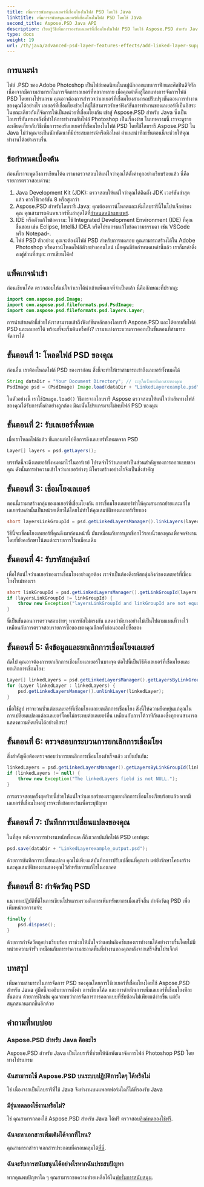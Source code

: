 ```yaml
---
title: เพิ่มการสนับสนุนเลเยอร์ที่เชื่อมโยงในไฟล์ PSD โดยใช้ Java
linktitle: เพิ่มการสนับสนุนเลเยอร์ที่เชื่อมโยงในไฟล์ PSD โดยใช้ Java
second_title: Aspose.PSD Java API
description: เรียนรู้วิธีเพิ่มการรองรับเลเยอร์ที่เชื่อมโยงในไฟล์ PSD โดยใช้ Aspose.PSD สำหรับ Java พร้อมบทช่วยสอนแบบละเอียดทีละขั้นตอนนี้ เหมาะสำหรับนักออกแบบและนักพัฒนา
type: docs
weight: 19
url: /th/java/advanced-psd-layer-features-effects/add-linked-layer-support-psd-files/
---
```

## การแนะนำ
ไฟล์ .PSD ของ Adobe Photoshop เป็นไฟล์ยอดนิยมในหมู่นักออกแบบกราฟิกและศิลปินดิจิทัล เนื่องจากมีความสามารถในการจัดการเลเยอร์ที่หลากหลาย เมื่อคุณดำดิ่งสู่โลกแห่งการจัดการไฟล์ PSD โดยทางโปรแกรม คุณอาจต้องการสำรวจว่าเลเยอร์ที่เชื่อมโยงสามารถปรับปรุงขั้นตอนการทำงานของคุณได้อย่างไร เลเยอร์ที่เชื่อมโยงช่วยให้ผู้ใช้สามารถรักษาฟังก์ชันการทำงานของเลเยอร์ที่เป็นอิสระในขณะเดียวกันก็จัดการให้เป็นหน่วยที่เชื่อมโยงกัน เข้าสู่ Aspose.PSD สำหรับ Java ซึ่งเป็นไลบรารีอันทรงพลังที่ทำให้การทำงานกับไฟล์ Photoshop เป็นเรื่องง่าย 
ในบทความนี้ เราจะดูรายละเอียดเกี่ยวกับวิธีเพิ่มการรองรับเลเยอร์ที่เชื่อมโยงในไฟล์ PSD โดยใช้ไลบรารี Aspose.PSD ใน Java ไม่ว่าคุณจะเป็นนักพัฒนาที่มีประสบการณ์หรือมือใหม่ คำแนะนำทีละขั้นตอนนี้จะช่วยให้คุณทำงานได้อย่างราบรื่น
## ข้อกำหนดเบื้องต้น
ก่อนที่เราจะพูดถึงการเขียนโค้ด เรามาตรวจสอบให้แน่ใจว่าคุณได้ตั้งค่าทุกอย่างเรียบร้อยแล้ว นี่คือรายการตรวจสอบด่วน:
1. Java Development Kit (JDK): ตรวจสอบให้แน่ใจว่าคุณได้ติดตั้ง JDK เวอร์ชันล่าสุดแล้ว ควรใช้เวอร์ชัน 8 หรือสูงกว่า
2.  Aspose.PSD สำหรับไลบรารี Java: คุณต้องดาวน์โหลดและเพิ่มไลบรารีนี้ในโปรเจ็กต์ของคุณ คุณสามารถค้นหาเวอร์ชันล่าสุดได้ที่[กำหนดหน้าเผยแพร่](https://releases.aspose.com/psd/java/).
3. IDE หรือตัวแก้ไขข้อความ: ใช้ Integrated Development Environment (IDE) ที่คุณชื่นชอบ เช่น Eclipse, IntelliJ IDEA หรือโปรแกรมแก้ไขข้อความธรรมดา เช่น VSCode หรือ Notepad-.
4. ไฟล์ PSD ตัวอย่าง: คุณจะต้องมีไฟล์ PSD สำหรับการทดสอบ คุณสามารถสร้างได้ใน Adobe Photoshop หรือดาวน์โหลดไฟล์ตัวอย่างออนไลน์
เมื่อคุณมีข้อกำหนดเหล่านี้แล้ว เราก็มาดำดิ่งลงสู่ส่วนที่สนุก: การเขียนโค้ด!
## แพ็คเกจนำเข้า
ก่อนเขียนโค้ด ตรวจสอบให้แน่ใจว่าเราได้นำเข้าแพ็คเกจที่จำเป็นแล้ว นี่คือลักษณะที่ปรากฏ:
```java
import com.aspose.psd.Image;
import com.aspose.psd.fileformats.psd.PsdImage;
import com.aspose.psd.fileformats.psd.layers.Layer;
```
การนำเข้าเหล่านี้ช่วยให้เราสามารถเข้าถึงฟังก์ชันหลักของไลบรารี Aspose.PSD และโต้ตอบกับไฟล์ PSD และเลเยอร์ได้
พร้อมที่จะเริ่มต้นหรือยัง? เรามาแบ่งกระบวนการออกเป็นขั้นตอนที่สามารถจัดการได้
## ขั้นตอนที่ 1: โหลดไฟล์ PSD ของคุณ
ก่อนอื่น เราต้องโหลดไฟล์ PSD ของเราก่อน สิ่งนี้จะทำให้เราสามารถเข้าถึงเลเยอร์ทั้งหมดได้
```java
String dataDir = "Your Document Directory"; // ระบุไดเร็กทอรีเอกสารของคุณ
PsdImage psd = (PsdImage) Image.load(dataDir + "LinkedLayerexample.psd");
```
 ในตัวอย่างนี้ เราใช้`Image.load()` วิธีการจากไลบรารี Aspose ตรวจสอบให้แน่ใจว่าเส้นทางไฟล์ของคุณได้รับการตั้งค่าอย่างถูกต้อง มิฉะนั้นโปรแกรมจะไม่พบไฟล์ PSD ของคุณ 
## ขั้นตอนที่ 2: รับเลเยอร์ทั้งหมด
เมื่อเราโหลดไฟล์แล้ว ขั้นตอนต่อไปคือการดึงเลเยอร์ทั้งหมดจาก PSD
```java
Layer[] layers = psd.getLayers();
```
บรรทัดนี้จะดึงเลเยอร์ทั้งหมดมาไว้ในอาร์เรย์ โปรดจำไว้ว่าเลเยอร์เป็นส่วนสำคัญของการออกแบบของคุณ ดังนั้นการทำความเข้าใจว่าเลเยอร์ต่างๆ มีโครงสร้างอย่างไรจึงเป็นสิ่งสำคัญ
## ขั้นตอนที่ 3: เชื่อมโยงเลเยอร์
ตอนนี้เรามาสร้างกลุ่มของเลเยอร์ที่เชื่อมโยงกัน การเชื่อมโยงเลเยอร์ทำให้คุณสามารถย้ายและแก้ไขเลเยอร์เหล่านั้นเป็นหน่วยเดียวได้โดยไม่ทำให้คุณสมบัติของเลเยอร์เรียบลง
```java
short layersLinkGroupId = psd.getLinkedLayersManager().linkLayers(layers);
```
วิธีนี้จะเชื่อมโยงเลเยอร์ที่คุณดึงมาก่อนหน้านี้ มันเหมือนกับการผูกเชือกไว้รอบนิ้วของคุณเพื่อจดจำงานโดยที่ยังคงรักษาโน้ตแต่ละรายการไว้เหมือนเดิม
## ขั้นตอนที่ 4: รับรหัสกลุ่มลิงก์
เพื่อให้แน่ใจว่าเลเยอร์ของเราเชื่อมโยงอย่างถูกต้อง เราจำเป็นต้องดึงรหัสกลุ่มลิงก์ของเลเยอร์ที่เชื่อมโยงใหม่ของเรา
```java
short linkGroupId = psd.getLinkedLayersManager().getLinkGroupId(layers[0]);
if (layersLinkGroupId != linkGroupId) {
    throw new Exception("layersLinkGroupId and linkGroupId are not equal.");
}
```
นี่เป็นขั้นตอนการตรวจสอบง่ายๆ หากรหัสไม่ตรงกัน แสดงว่ามีบางอย่างไม่เป็นไปตามแผนที่วางไว้ เหมือนกับการตรวจสอบรายการซื้อของของคุณอีกครั้งก่อนออกไปซื้อของ
## ขั้นตอนที่ 5: ดึงข้อมูลและยกเลิกการเชื่อมโยงเลเยอร์
ถัดไป คุณอาจต้องการยกเลิกการเชื่อมโยงเลเยอร์ในบางจุด ต่อไปนี้เป็นวิธีดึงเลเยอร์ที่เชื่อมโยงและยกเลิกการเชื่อมโยง:
```java
Layer[] linkedLayers = psd.getLinkedLayersManager().getLayersByLinkGroupId(linkGroupId);
for (Layer linkedLayer : linkedLayers) {
    psd.getLinkedLayersManager().unlinkLayer(linkedLayer);
}
```
เมื่อใช้ลูป เราจะวนซ้ำแต่ละเลเยอร์ที่เชื่อมโยงและยกเลิกการเชื่อมโยง สิ่งนี้ให้ความยืดหยุ่นแก่คุณในการเปลี่ยนแปลงแต่ละเลเยอร์โดยไม่กระทบต่อเลเยอร์อื่น เหมือนกับการโต้วาทีกันเองซึ่งทุกคนสามารถแสดงความคิดเห็นได้อย่างอิสระ!
## ขั้นตอนที่ 6: ตรวจสอบกระบวนการยกเลิกการเชื่อมโยง
สิ่งสำคัญคือต้องตรวจสอบว่าการยกเลิกการเชื่อมโยงสำเร็จแล้ว มายืนยันกัน:
```java
linkedLayers = psd.getLinkedLayersManager().getLayersByLinkGroupId(linkGroupId);
if (linkedLayers != null) {
    throw new Exception("The linkedLayers field is not NULL.");
}
```
การตรวจสอบครั้งสุดท้ายนี้ช่วยให้แน่ใจว่าเลเยอร์ของเราถูกยกเลิกการเชื่อมโยงเรียบร้อยแล้ว หากมีเลเยอร์ที่เชื่อมโยงอยู่ เราจะทิ้งข้อยกเว้นเพื่อระบุปัญหา
## ขั้นตอนที่ 7: บันทึกการเปลี่ยนแปลงของคุณ
ในที่สุด หลังจากการทำงานหนักทั้งหมด ก็ถึงเวลาบันทึกไฟล์ PSD เอาท์พุต:
```java
psd.save(dataDir + "LinkedLayerexample_output.psd");
```
ด้วยการบันทึกการเปลี่ยนแปลง คุณไม่เพียงแต่บันทึกการปรับเปลี่ยนที่คุณทำ แต่ยังรักษาโครงสร้างและคุณสมบัติของงานของคุณไว้สำหรับการแก้ไขในอนาคต
## ขั้นตอนที่ 8: กำจัดวัตถุ PSD
แนวทางปฏิบัติที่ดีในการเขียนโปรแกรมรวมถึงการเพิ่มทรัพยากรเมื่อเสร็จสิ้น กำจัดวัตถุ PSD เพื่อเพิ่มหน่วยความจำ:
```java
finally {
    psd.dispose();
}
```
ด้วยการกำจัดวัตถุอย่างเรียบร้อย เราช่วยให้มั่นใจว่าแอปพลิเคชันของเราทำงานได้อย่างราบรื่นโดยไม่มีหน่วยความจำรั่ว เหมือนกับการทำความสะอาดพื้นที่ทำงานของคุณหลังจากเสร็จสิ้นโปรเจ็กต์
## บทสรุป
เพิ่มความสามารถในการจัดการ PSD ของคุณโดยการใช้เลเยอร์ที่เชื่อมโยงโดยใช้ Aspose.PSD สำหรับ Java คู่มือนี้จะอธิบายการตั้งค่า การเขียนโค้ด และการดำเนินการเพิ่มเลเยอร์ที่เชื่อมโยงทีละขั้นตอน ด้วยการฝึกฝน คุณจะพบว่าการจัดการการออกแบบที่ซับซ้อนไม่เพียงแต่ง่ายขึ้น แต่ยังสนุกสนานมากขึ้นอีกด้วย
## คำถามที่พบบ่อย
### Aspose.PSD สำหรับ Java คืออะไร
Aspose.PSD สำหรับ Java เป็นไลบรารีที่ช่วยให้นักพัฒนาจัดการไฟล์ Photoshop PSD โดยทางโปรแกรม
### ฉันสามารถใช้ Aspose.PSD บนระบบปฏิบัติการใดๆ ได้หรือไม่
ใช่ เนื่องจากเป็นไลบรารีที่ใช้ Java จึงทำงานบนแพลตฟอร์มใดก็ได้ที่รองรับ Java
### มีรุ่นทดลองใช้งานหรือไม่?
 ใช่ คุณสามารถลองใช้ Aspose.PSD สำหรับ Java ได้ฟรี ตรวจสอบ[ลิงค์ทดลองใช้ฟรี](https://releases.aspose.com/).
### ฉันจะหาเอกสารเพิ่มเติมได้จากที่ไหน?
 คุณสามารถสำรวจเอกสารประกอบที่ครอบคลุมได้[ที่นี่](https://reference.aspose.com/psd/java/).
### ฉันจะรับการสนับสนุนได้อย่างไรหากฉันประสบปัญหา
 หากคุณพบปัญหาใด ๆ คุณสามารถขอความช่วยเหลือได้ใน[ฟอรั่มการสนับสนุน](https://forum.aspose.com/c/psd/34).